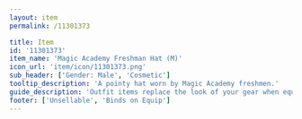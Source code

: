 ```yaml
---
layout: item
permalink: /11301373

title: Item
id: '11301373'
item_name: 'Magic Academy Freshman Hat (M)'
icon_url: 'item/icon/11301373.png'
sub_header: ['Gender: Male', 'Cosmetic']
tooltip_description: 'A pointy hat worn by Magic Academy freshmen.'
guide_description: 'Outfit items replace the look of your gear when equipped.'
footer: ['Unsellable', 'Binds on Equip']
---
```

